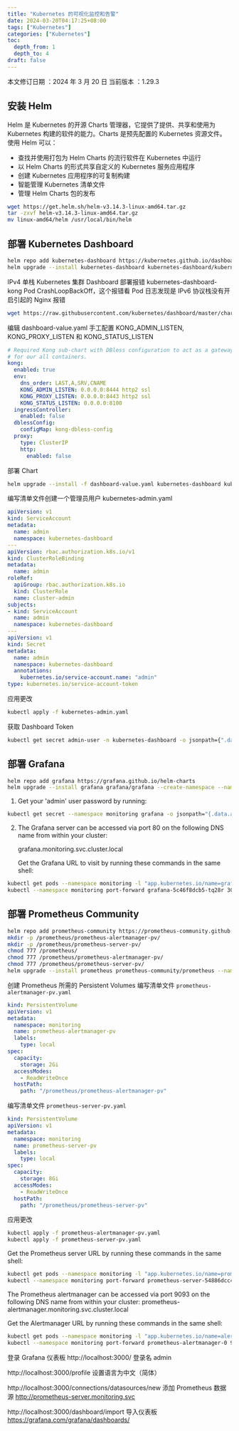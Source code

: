 ```yaml
---
title: "Kubernetes 的可视化监控和告警" 
date: 2024-03-20T04:17:25+08:00
tags: ["Kubernetes"]
categories: ["Kubernetes"]
toc:
  depth_from: 1
  depth_to: 4
draft: false
---
```


本文修订日期 ：2024 年 3 月 20 日  当前版本 ：1.29.3

## 安装 Helm

Helm 是 Kubernetes 的开源 Charts 管理器，它提供了提供、共享和使用为 Kubernetes 构建的软件的能力。Charts 是预先配置的 Kubernetes 资源文件。使用 Helm 可以：

 - 查找并使用打包为 Helm Charts 的流行软件在 Kubernetes 中运行
 - 以 Helm Charts 的形式共享自定义的 Kubernetes 服务应用程序
 - 创建 Kubernetes 应用程序的可复制构建
 - 智能管理 Kubernetes 清单文件
 - 管理 Helm Charts 包的发布

```bash
wget https://get.helm.sh/helm-v3.14.3-linux-amd64.tar.gz
tar -zxvf helm-v3.14.3-linux-amd64.tar.gz
mv linux-amd64/helm /usr/local/bin/helm
```

## 部署 Kubernetes Dashboard

```bash
helm repo add kubernetes-dashboard https://kubernetes.github.io/dashboard/
helm upgrade --install kubernetes-dashboard kubernetes-dashboard/kubernetes-dashboard --create-namespace --namespace kubernetes-dashboard
```

IPv4 单栈 Kubernetes 集群 Dashboard 部署报错 kubernetes-dashboard-kong Pod CrashLoopBackOff，这个报错看 Pod 日志发现是 IPv6 协议栈没有开启引起的 Nginx 报错

```bash
wget https://raw.githubusercontent.com/kubernetes/dashboard/master/charts/kubernetes-dashboard/values.yaml -O dashboard-value.yaml
```

编辑 dashboard-value.yaml 手工配置 KONG_ADMIN_LISTEN, KONG_PROXY_LISTEN 和 KONG_STATUS_LISTEN

```yaml
# Required Kong sub-chart with DBless configuration to act as a gateway
# for our all containers.
kong:
  enabled: true
  env:
    dns_order: LAST,A,SRV,CNAME
    KONG_ADMIN_LISTEN: 0.0.0.0:8444 http2 ssl
    KONG_PROXY_LISTEN: 0.0.0.0:8443 http2 ssl
    KONG_STATUS_LISTEN: 0.0.0.0:8100
  ingressController:
    enabled: false
  dblessConfig:
    configMap: kong-dbless-config
  proxy:
    type: ClusterIP
    http:
      enabled: false
```

部署 Chart

```bash
helm upgrade --install -f dashboard-value.yaml kubernetes-dashboard kubernetes-dashboard/kubernetes-dashboard --create-namespace --namespace kubernetes-dashboard
```

编写清单文件创建一个管理员用户 kubernetes-admin.yaml

```yaml
apiVersion: v1
kind: ServiceAccount
metadata:
  name: admin
  namespace: kubernetes-dashboard
---
apiVersion: rbac.authorization.k8s.io/v1
kind: ClusterRoleBinding
metadata:
  name: admin
roleRef:
  apiGroup: rbac.authorization.k8s.io
  kind: ClusterRole
  name: cluster-admin
subjects:
- kind: ServiceAccount
  name: admin
  namespace: kubernetes-dashboard
---
apiVersion: v1
kind: Secret
metadata:
  name: admin
  namespace: kubernetes-dashboard
  annotations:
    kubernetes.io/service-account.name: "admin"   
type: kubernetes.io/service-account-token
```

应用更改

```bash
kubectl apply -f kubernetes-admin.yaml
```

获取 Dashboard Token

```bash
kubectl get secret admin-user -n kubernetes-dashboard -o jsonpath={".data.token"} | base64 -d
```

## 部署 Grafana

```bash
helm repo add grafana https://grafana.github.io/helm-charts
helm upgrade --install grafana grafana/grafana --create-namespace --namespace monitoring
```

1. Get your 'admin' user password by running:

```bash
kubectl get secret --namespace monitoring grafana -o jsonpath="{.data.admin-password}" | base64 --decode ; echo
```


2. The Grafana server can be accessed via port 80 on the following DNS name from within your cluster:

   grafana.monitoring.svc.cluster.local

   Get the Grafana URL to visit by running these commands in the same shell:

```bash
kubectl get pods --namespace monitoring -l "app.kubernetes.io/name=grafana,app.kubernetes.io/instance=grafana" -o jsonpath="{.items[0].metadata.name}"
kubectl --namespace monitoring port-forward grafana-5c46f8dcb5-tq28r 3000
```

## 部署 Prometheus Community

```bash
helm repo add prometheus-community https://prometheus-community.github.io/helm-charts
mkdir -p /prometheus/prometheus-alertmanager-pv/
mkdir -p /prometheus/prometheus-server-pv/
chmod 777 /prometheus/
chmod 777 /prometheus/prometheus-alertmanager-pv/
chmod 777 /prometheus/prometheus-server-pv/
helm upgrade --install prometheus prometheus-community/prometheus --namespace monitoring
```

创建 Prometheus 所需的 Persistent Volumes 编写清单文件 `prometheus-alertmanager-pv.yaml`

```yaml
kind: PersistentVolume
apiVersion: v1
metadata:
  namespace: monitoring
  name: prometheus-alertmanager-pv
  labels:
    type: local
spec:
  capacity:
    storage: 2Gi
  accessModes:
    - ReadWriteOnce
  hostPath:
    path: "/prometheus/prometheus-alertmanager-pv"
```

编写清单文件 `prometheus-server-pv.yaml`

```yaml
kind: PersistentVolume
apiVersion: v1
metadata:
  namespace: monitoring
  name: prometheus-server-pv
  labels:
    type: local
spec:
  capacity:
    storage: 8Gi
  accessModes:
    - ReadWriteOnce
  hostPath:
    path: "/prometheus/prometheus-server-pv"
```

应用更改

```bash
kubectl apply -f prometheus-alertmanager-pv.yaml
kubectl apply -f prometheus-server-pv.yaml
```

Get the Prometheus server URL by running these commands in the same shell:
```bash
kubectl get pods --namespace monitoring -l "app.kubernetes.io/name=prometheus,app.kubernetes.io/instance=prometheus" -o jsonpath="{.items[0].metadata.name}"
kubectl --namespace monitoring port-forward prometheus-server-54886dcc45-pkm5p 9090
```

The Prometheus alertmanager can be accessed via port 9093 on the following DNS name from within your cluster:
prometheus-alertmanager.monitoring.svc.cluster.local


Get the Alertmanager URL by running these commands in the same shell:

```bash
kubectl get pods --namespace monitoring -l "app.kubernetes.io/name=alertmanager,app.kubernetes.io/instance=prometheus" -o jsonpath="{.items[0].metadata.name}"
kubectl --namespace monitoring port-forward prometheus-alertmanager-0 9093
```

登录 Grafana 仪表板 http://localhost:3000/ 登录名 admin

http://localhost:3000/profile 设置语言为中文（简体）

http://localhost:3000/connections/datasources/new 添加 Prometheus 数据源 http://prometheus-server.monitoring.svc

http://localhost:3000/dashboard/import 导入仪表板 https://grafana.com/grafana/dashboards/
